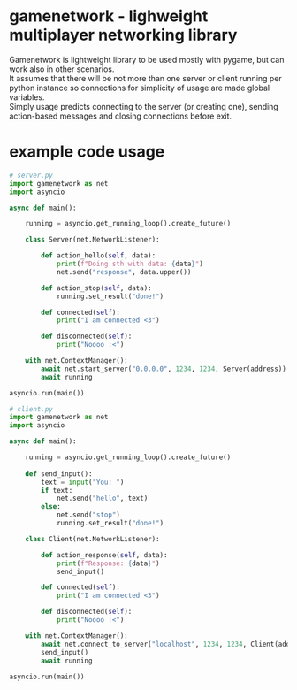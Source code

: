 # gamenetwork - lighweight multiplayer networking library
Gamenetwork is lightweight library to be used mostly with pygame, but can work also in other scenarios.  
It assumes that there will be not more than one server or client running per python instance so connections for simplicity of usage are made global variables.  
Simply usage predicts connecting to the server (or creating one), sending action-based messages and closing connections before exit.  

# example code usage

```python
# server.py
import gamenetwork as net
import asyncio

async def main():

    running = asyncio.get_running_loop().create_future()

    class Server(net.NetworkListener):

        def action_hello(self, data):
            print(f"Doing sth with data: {data}")
            net.send("response", data.upper())

        def action_stop(self, data):
            running.set_result("done!")

        def connected(self):
            print("I am connected <3")

        def disconnected(self):
            print("Noooo :<")

    with net.ContextManager():
        await net.start_server("0.0.0.0", 1234, 1234, Server(address))
        await running

asyncio.run(main())

# client.py
import gamenetwork as net
import asyncio

async def main():

    running = asyncio.get_running_loop().create_future()
    
    def send_input():
        text = input("You: ")
        if text:
            net.send("hello", text)
        else:
            net.send("stop")
            running.set_result("done!")

    class Client(net.NetworkListener):

        def action_response(self, data):
            print(f"Response: {data}")
            send_input()

        def connected(self):
            print("I am connected <3")

        def disconnected(self):
            print("Noooo :<")

    with net.ContextManager():
        await net.connect_to_server("localhost", 1234, 1234, Client(address))
        send_input()
        await running
    
asyncio.run(main())
